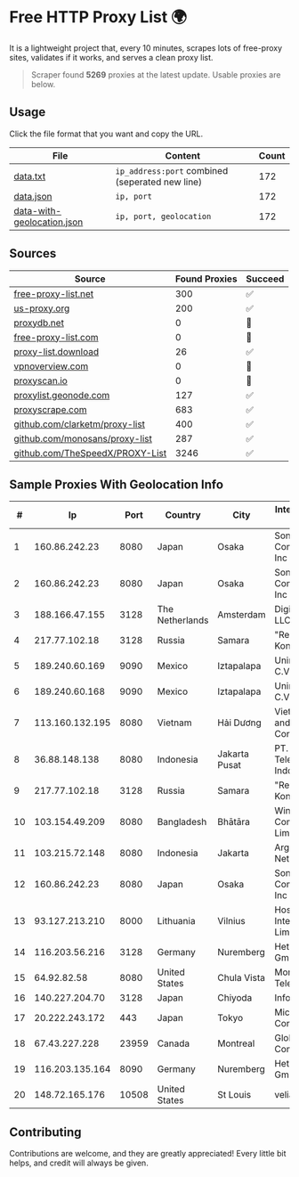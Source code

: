 
# Free HTTP Proxy List 🌍

It is a lightweight project that, every 10 minutes, scrapes lots of free-proxy sites, validates if it works, and serves a clean proxy list.


> Scraper found **5269** proxies at the latest update. Usable proxies are below.

## Usage

Click the file format that you want and copy the URL.


|File|Content|Count|
|----|-------|-----|
|[data.txt](https://raw.githubusercontent.com/themiralay/Proxy-List-World/master/data.txt)|`ip_address:port` combined (seperated new line)|172|
|[data.json](https://raw.githubusercontent.com/themiralay/Proxy-List-World/master/data.json)|`ip, port`|172|
|[data-with-geolocation.json](https://raw.githubusercontent.com/themiralay/Proxy-List-World/master/data-with-geolocation.json)|`ip, port, geolocation`|172|

## Sources

|Source|Found Proxies|Succeed|
|------|-------------|-------|
|[free-proxy-list.net](https://free-proxy-list.net)|300|✅|
|[us-proxy.org](https://www.us-proxy.org)|200|✅|
|[proxydb.net](http://proxydb.net)|0|🚫|
|[free-proxy-list.com](https://free-proxy-list.com/?page=&port=&type%5B%5D=http&type%5B%5D=https&up_time=0&search=Search)|0|🚫|
|[proxy-list.download](https://www.proxy-list.download/HTTP)|26|✅|
|[vpnoverview.com](https://vpnoverview.com/privacy/anonymous-browsing/free-proxy-servers)|0|🚫|
|[proxyscan.io](https://www.proxyscan.io)|0|🚫|
|[proxylist.geonode.com](https://proxylist.geonode.com/api/proxy-list?limit=300&page=1&sort_by=lastChecked&sort_type=desc&protocols=http,https)|127|✅|
|[proxyscrape.com](https://api.proxyscrape.com/v2/?request=displayproxies&protocol=http&timeout=10000&country=all&ssl=all&anonymity=all)|683|✅|
|[github.com/clarketm/proxy-list](https://raw.githubusercontent.com/clarketm/proxy-list/master/proxy-list-raw.txt)|400|✅|
|[github.com/monosans/proxy-list](https://raw.githubusercontent.com/monosans/proxy-list/main/proxies/http.txt)|287|✅|
|[github.com/TheSpeedX/PROXY-List](https://raw.githubusercontent.com/TheSpeedX/PROXY-List/master/http.txt)|3246|✅|


## Sample Proxies With Geolocation Info

|#|Ip|Port|Country|City|Internet Service Provider|
|-|--|----|-------|----|-------------------------|
|1|160.86.242.23|8080|Japan|Osaka|Sony Network Communications Inc|
|2|160.86.242.23|8080|Japan|Osaka|Sony Network Communications Inc|
|3|188.166.47.155|3128|The Netherlands|Amsterdam|DigitalOcean, LLC|
|4|217.77.102.18|3128|Russia|Samara|"Region Svyaz Konsalt" LLC|
|5|189.240.60.169|9090|Mexico|Iztapalapa|Uninet S.A. de C.V.|
|6|189.240.60.168|9090|Mexico|Iztapalapa|Uninet S.A. de C.V.|
|7|113.160.132.195|8080|Vietnam|Hải Dương|VietNam Post and Telecom Corporation|
|8|36.88.148.138|8080|Indonesia|Jakarta Pusat|PT. Telekomunikasi Indonesia|
|9|217.77.102.18|3128|Russia|Samara|"Region Svyaz Konsalt" LLC|
|10|103.154.49.209|8080|Bangladesh|Bhātāra|Windstream Communication Limited|
|11|103.215.72.148|8080|Indonesia|Jakarta|Argon Data Network|
|12|160.86.242.23|8080|Japan|Osaka|Sony Network Communications Inc|
|13|93.127.213.210|8000|Lithuania|Vilnius|Hostinger International Limited|
|14|116.203.56.216|3128|Germany|Nuremberg|Hetzner Online GmbH|
|15|64.92.82.58|8080|United States|Chula Vista|Momentum Telecom, Inc.|
|16|140.227.204.70|3128|Japan|Chiyoda|InfoSphere|
|17|20.222.243.172|443|Japan|Tokyo|Microsoft Corporation|
|18|67.43.227.228|23959|Canada|Montreal|GloboTech Communications|
|19|116.203.135.164|8090|Germany|Nuremberg|Hetzner Online GmbH|
|20|148.72.165.176|10508|United States|St Louis|velia.net|



## Contributing

Contributions are welcome, and they are greatly appreciated! Every
little bit helps, and credit will always be given.

